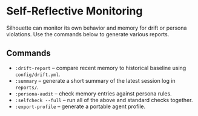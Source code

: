 # Self-Reflective Monitoring

Silhouette can monitor its own behavior and memory for drift or persona violations.
Use the commands below to generate various reports.

## Commands
- `:drift-report` – compare recent memory to historical baseline using `config/drift.yml`.
- `:summary` – generate a short summary of the latest session log in `reports/`.
- `:persona-audit` – check memory entries against persona rules.
- `:selfcheck --full` – run all of the above and standard checks together.
- `:export-profile` – generate a portable agent profile.
